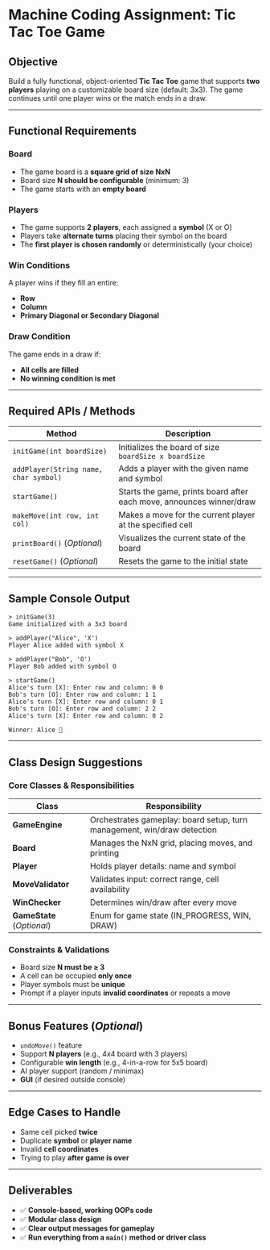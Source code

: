 # Machine Coding Assignment: Tic Tac Toe Game

## Objective

Build a fully functional, object-oriented **Tic Tac Toe** game that supports **two players** playing on a customizable board size (default: 3x3). The game continues until one player wins or the match ends in a draw.

---

## Functional Requirements

### Board

- The game board is a **square grid of size NxN**
- Board size **N should be configurable** (minimum: 3)
- The game starts with an **empty board**

### Players

- The game supports **2 players**, each assigned a **symbol** (X or O)
- Players take **alternate turns** placing their symbol on the board
- The **first player is chosen randomly** or deterministically (your choice)

### Win Conditions

A player wins if they fill an entire:

- **Row**
- **Column**
- **Primary Diagonal or Secondary Diagonal**

### Draw Condition

The game ends in a draw if:

- **All cells are filled**
- **No winning condition is met**

---

## Required APIs / Methods

| Method                                | Description                                                          |
| ------------------------------------- | -------------------------------------------------------------------- |
| `initGame(int boardSize)`             | Initializes the board of size `boardSize x boardSize`                |
| `addPlayer(String name, char symbol)` | Adds a player with the given name and symbol                         |
| `startGame()`                         | Starts the game, prints board after each move, announces winner/draw |
| `makeMove(int row, int col)`          | Makes a move for the current player at the specified cell            |
| `printBoard()` (_Optional_)           | Visualizes the current state of the board                            |
| `resetGame()` (_Optional_)            | Resets the game to the initial state                                 |

---

## Sample Console Output

```
> initGame(3)
Game initialized with a 3x3 board

> addPlayer("Alice", 'X')
Player Alice added with symbol X

> addPlayer("Bob", 'O')
Player Bob added with symbol O

> startGame()
Alice's turn [X]: Enter row and column: 0 0
Bob's turn [O]: Enter row and column: 1 1
Alice's turn [X]: Enter row and column: 0 1
Bob's turn [O]: Enter row and column: 2 2
Alice's turn [X]: Enter row and column: 0 2

Winner: Alice 🎉
```

---

## Class Design Suggestions

### Core Classes & Responsibilities

| Class                      | Responsibility                                                          |
| -------------------------- | ----------------------------------------------------------------------- |
| **GameEngine**             | Orchestrates gameplay: board setup, turn management, win/draw detection |
| **Board**                  | Manages the NxN grid, placing moves, and printing                       |
| **Player**                 | Holds player details: name and symbol                                   |
| **MoveValidator**          | Validates input: correct range, cell availability                       |
| **WinChecker**             | Determines win/draw after every move                                    |
| **GameState** (_Optional_) | Enum for game state (IN_PROGRESS, WIN, DRAW)                            |

### Constraints & Validations

- Board size **N must be ≥ 3**
- A cell can be occupied **only once**
- Player symbols must be **unique**
- Prompt if a player inputs **invalid coordinates** or repeats a move

---

## Bonus Features (_Optional_)

- `undoMove()` feature
- Support **N players** (e.g., 4x4 board with 3 players)
- Configurable **win length** (e.g., 4-in-a-row for 5x5 board)
- AI player support (random / minimax)
- **GUI** (if desired outside console)

---

## Edge Cases to Handle

- Same cell picked **twice**
- Duplicate **symbol** or **player name**
- Invalid **cell coordinates**
- Trying to play **after game is over**

---

## Deliverables

- ✅ **Console-based, working OOPs code**
- ✅ **Modular class design**
- ✅ **Clear output messages for gameplay**
- ✅ **Run everything from a `main()` method or driver class**
